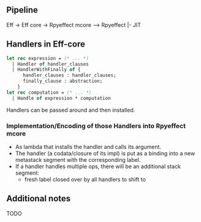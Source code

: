 ## Pipeline
Eff -> Eff core -> Rpyeffect mcore --> Rpyeffect |- JIT

## Handlers in Eff-core
```ml
let rec expression = (* ... *)
  | Handler of handler_clauses
  | HandlerWithFinally of {
      handler_clauses : handler_clauses;
      finally_clause : abstraction;
    }
let rec computation = (* ... *)
  | Handle of expression * computation
```
Handlers can be passed around and then installed.

### Implementation/Encoding of those Handlers into Rpyeffect mcore
- As lambda that installs the handler and calls its argument.
- The handler (a codata/closure of its impl) is put as a binding into
  a new metastack segment with the corresponding label.
- If a handler handles multiple ops, there will be an additional stack
  segment:
  - fresh label closed over by all handlers to shift to

## Additional notes
TODO